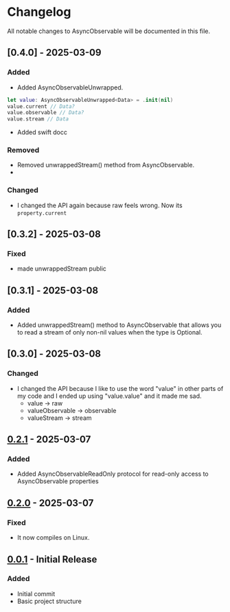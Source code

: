 # Changelog

All notable changes to AsyncObservable will be documented in this file.


## [0.4.0] - 2025-03-09

### Added
- Added AsyncObservableUnwrapped.
```swift
let value: AsyncObservableUnwrapped<Data> = .init(nil) 
value.current // Data?
value.observable // Data?
value.stream // Data
```
- Added swift docc

### Removed
- Removed unwrappedStream() method from AsyncObservable.
- 
### Changed
- I changed the API again because raw feels wrong. Now its `property.current`

## [0.3.2] - 2025-03-08

### Fixed
- made unwrappedStream public

## [0.3.1] - 2025-03-08

### Added
- Added unwrappedStream() method to AsyncObservable that allows you to read a stream of only non-nil values when the type is Optional.

## [0.3.0] - 2025-03-08

### Changed
- I changed the API because I like to use the word "value" in other parts of my code and I ended up using "value.value" and it made me sad.
  - value -> raw
  - valueObservable -> observable
  - valueStream -> stream

## [0.2.1] - 2025-03-07

### Added
- Added AsyncObservableReadOnly protocol for read-only access to AsyncObservable properties

## [0.2.0] - 2025-03-07

### Fixed
- It now compiles on Linux.

## [0.0.1] - Initial Release

### Added
- Initial commit
- Basic project structure

[Unreleased]: https://github.com/username/AsyncObservable/compare/v0.2.1...HEAD
[0.2.1]: https://github.com/username/AsyncObservable/compare/v0.2.0...v0.2.1
[0.2.0]: https://github.com/username/AsyncObservable/compare/v0.0.1...v0.2.0
[0.0.1]: https://github.com/username/AsyncObservable/releases/tag/v0.0.1 